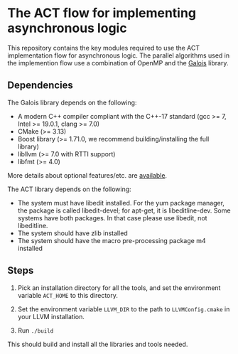 # The ACT flow for implementing asynchronous logic

This repository contains the key modules required to use the ACT implementation flow for asynchronous logic.
The parallel algorithms used in the implemention flow use a combination of OpenMP and the [Galois](https://github.com/IntelligentSoftwareSystems/Galois)
library. 

## Dependencies

The Galois library depends on the following:

* A modern C++ compiler compliant with the C++-17 standard (gcc >= 7, Intel >= 19.0.1, clang >= 7.0)
* CMake (>= 3.13)
* Boost library (>= 1.71.0, we recommend building/installing the full library)
* libllvm (>= 7.0 with RTTI support)
* libfmt (>= 4.0)

More details about optional features/etc. are [available](https://github.com/IntelligentSoftwareSystems/Galois).

The ACT library depends on the following:

* The system must have libedit installed. For the yum package manager, the package is called libedit-devel; for apt-get, it is libeditline-dev. Some systems have both packages. In that case please use libedit, not libeditline.
* The system should have zlib installed
* The system should have the macro pre-processing package m4 installed


## Steps

1. Pick an installation directory for all the tools, and set the environment variable `ACT_HOME` to this directory.

2. Set the environment variable `LLVM_DIR` to the path to `LLVMConfig.cmake` in your LLVM installation.

3. Run `./build`

This should build and install all the libraries and tools needed.
